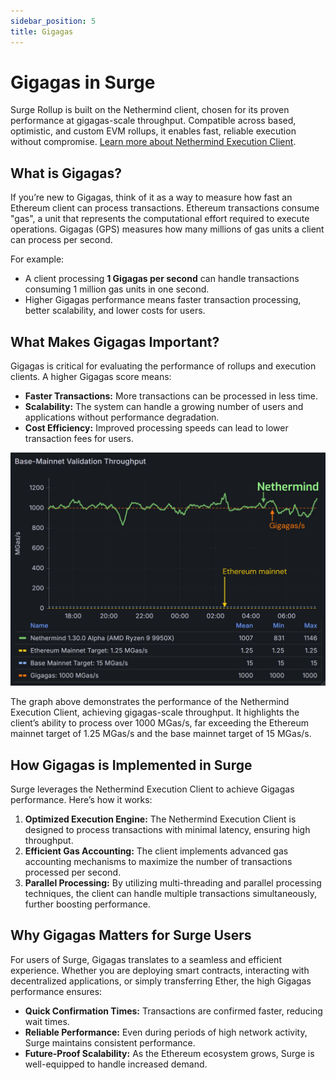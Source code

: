 ```yaml
---
sidebar_position: 5
title: Gigagas
---
```


# Gigagas in Surge

Surge Rollup is built on the Nethermind client, chosen for its proven performance at gigagas-scale throughput. Compatible across based, optimistic, and custom EVM rollups, it enables fast, reliable execution without compromise. [Learn more about Nethermind Execution Client](https://github.com/NethermindEth/nethermind).

## What is Gigagas?

If you’re new to Gigagas, think of it as a way to measure how fast an Ethereum client can process transactions. Ethereum transactions consume "gas", a unit that represents the computational effort required to execute operations. Gigagas (GPS) measures how many millions of gas units a client can process per second. 

For example:
- A client processing **1 Gigagas per second** can handle transactions consuming 1 million gas units in one second.
- Higher Gigagas performance means faster transaction processing, better scalability, and lower costs for users.


## What Makes Gigagas Important?

Gigagas is critical for evaluating the performance of rollups and execution clients. A higher Gigagas score means:

- **Faster Transactions:** More transactions can be processed in less time.
- **Scalability:** The system can handle a growing number of users and applications without performance degradation.
- **Cost Efficiency:** Improved processing speeds can lead to lower transaction fees for users.

![Base-Mainnet Validation Throughput](./images/gigagas-throughput.png)

The graph above demonstrates the performance of the Nethermind Execution Client, achieving gigagas-scale throughput. It highlights the client’s ability to process over 1000 MGas/s, far exceeding the Ethereum mainnet target of 1.25 MGas/s and the base mainnet target of 15 MGas/s.

## How Gigagas is Implemented in Surge

Surge leverages the Nethermind Execution Client to achieve Gigagas performance. Here’s how it works:

1. **Optimized Execution Engine:** The Nethermind Execution Client is designed to process transactions with minimal latency, ensuring high throughput.
2. **Efficient Gas Accounting:** The client implements advanced gas accounting mechanisms to maximize the number of transactions processed per second.
3. **Parallel Processing:** By utilizing multi-threading and parallel processing techniques, the client can handle multiple transactions simultaneously, further boosting performance.

## Why Gigagas Matters for Surge Users

For users of Surge, Gigagas translates to a seamless and efficient experience. Whether you are deploying smart contracts, interacting with decentralized applications, or simply transferring Ether, the high Gigagas performance ensures:

- **Quick Confirmation Times:** Transactions are confirmed faster, reducing wait times.
- **Reliable Performance:** Even during periods of high network activity, Surge maintains consistent performance.
- **Future-Proof Scalability:** As the Ethereum ecosystem grows, Surge is well-equipped to handle increased demand.
